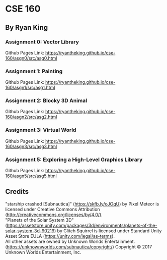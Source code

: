 # CSE 160
## By Ryan King
### Assignment 0: Vector Library
Github Pages Link: https://ryantheking.github.io/cse-160/asgn0/src/asg0.html

### Assignment 1: Painting
Github Pages Link: https://ryantheking.github.io/cse-160/asgn1/src/asg1.html

### Assignment 2: Blocky 3D Animal
Github Pages Link: https://ryantheking.github.io/cse-160/asgn2/src/asg2.html

### Assignment 3: Virtual World
Github Pages Link: https://ryantheking.github.io/cse-160/asgn3/src/asg3.html

### Assignment 5: Exploring a High-Level Graphics Library 
Github Pages Link: https://ryantheking.github.io/cse-160/asgn5/src/asg5.html

## Credits
"starship crashed [Subnautica]" (https://skfb.ly/oJOqU) by Pixel Meteor is licensed under Creative Commons Attribution (http://creativecommons.org/licenses/by/4.0/). \
"Planets of the Solar System 3D" (https://assetstore.unity.com/packages/3d/environments/planets-of-the-solar-system-3d-90219) by Glitch Squirrel is licensed under Standard Unity Asset Store EULA (https://unity.com/legal/as-terms). \
All other assets are owned by Unknown Worlds Entertainment. (https://unknownworlds.com/subnautica/copyright/) Copyright © 2017 Unknown Worlds Entertainment, Inc.
